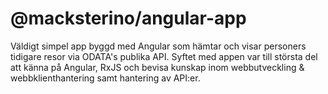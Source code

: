 # @macksterino/angular-app

Väldigt simpel app byggd med Angular som hämtar och visar personers tidigare resor via ODATA's publika API. Syftet med appen var till största del att känna på Angular, RxJS och bevisa kunskap inom webbutveckling & webbklienthantering samt hantering av API:er.
